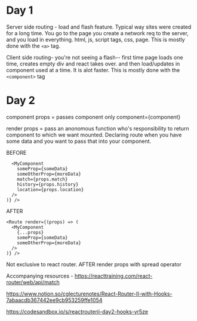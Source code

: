 # Day 1

Server side routing - load and flash feature. Typical way sites were created for a long time. 
You go to the page you create a network req to the server, and you load in everything. html, js, script tags,  css, page. This is mostly done with the `<a>` tag.

Client side routing- you're not seeing a flash-- first time page loads one time, creates empty div and react takes over. and then load/updates in component used at a time. It is alot faster. This is mostly done with the `<component>` tag

# Day 2

component props = passes component only component={component}

render props = pass an anonomous function who's responsibility to return component to which we want mounted. 
Declaring route when you have some data and you want to pass that into your component.  

BEFORE
```<Route render={(props) => (
  <MyComponent 
    someProp={someData} 
    someOtherProp={moreData} 
    match={props.match}
    history={props.history}
    location={props.location}
  />
)} />
```

AFTER
```
<Route render={(props) => (
  <MyComponent 
    {...props}
    someProp={someData} 
    someOtherProp={moreData} 
  />
)} />
```

Not exclusive to react router. AFTER render props with spread operator


Accompanying resources - 
https://reacttraining.com/react-router/web/api/match

https://www.notion.so/cglecturenotes/React-Router-II-with-Hooks-7abaacdb367442ee9cb953259ffe1054

https://codesandbox.io/s/reactrouterii-day2-hooks-yr5ze